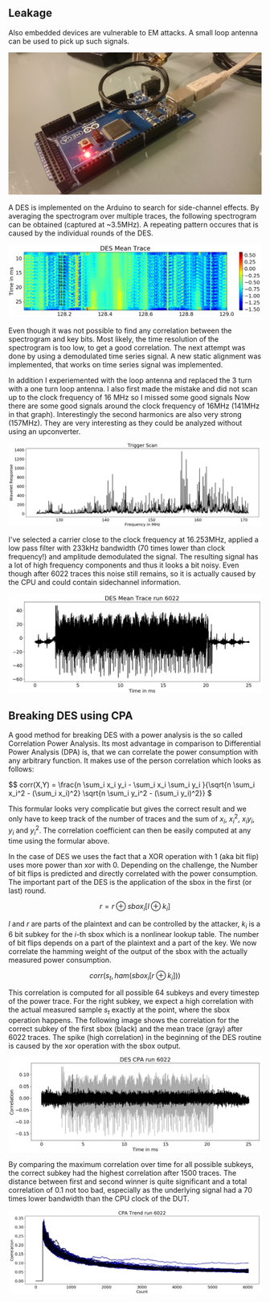 ## Leakage
Also embedded devices are vulnerable to EM attacks.
A small loop antenna can be used to pick up such signals.

![alt tag](images/setup-arduino.jpg)

A DES is implemented on the Arduino to search for side-channel effects.
By averaging the spectrogram over multiple traces, the following spectrogram can be obtained (captured at ~3.5MHz).
A repeating pattern occures that is caused by the individual rounds of the DES.

![alt tag](images/arduino-des-mean.jpg)

Even though it was not possible to find any correlation between the spectrogram and key bits.
Most likely, the time resolution of the spectrogram is too low, to get a good correlation.
The next attempt was done by using a demodulated time series signal.
A new static alignment was implemented, that works on time series signal was implemented.

In addition I experiemented with the loop antenna and replaced the 3 turn with a one turn loop antenna.
I also first made the mistake and did not scan up to the clock frequency of 16 MHz so I missed some good signals
Now there are some good signals around the clock frequency of 16MHz (141MHz in that graph).
Interestingly the second harmonics are also very strong (157MHz).
They are very interesting as they could be analyzed without using an upconverter.

![alt tag](images/arduino-scan-hf.jpg)

I've selected a carrier close to the clock frequency at 16.253MHz, applied a low pass filter with 233kHz bandwidth (70 times lower than clock frequency!) and amplitude demodulated the signal.
The resulting signal has a lot of high frequency components and thus it looks a bit noisy.
Even though after 6022 traces this noise still remains, so it is actually caused by the CPU and could contain sidechannel information.

![alt tag](images/des-mean-osr-666.jpg)

## Breaking DES using CPA
A good method for breaking DES with a power analysis is the so called Correlation Power Analysis.
Its most advantage in comparison to Differential Power Analysis (DPA) is, that we can correlate the power consumption with any arbitrary function.
It makes use of the person correlation which looks as follows:

$$ corr(X,Y) = \frac{n \sum_i x_i y_i - \sum_i x_i \sum_i y_i }{\sqrt{n \sum_i x_i^2 - (\sum_i x_i)^2} \sqrt{n \sum_i y_i^2 - (\sum_i y_i)^2}} $

This formular looks very complicatie but gives the correct result and we only have to keep track of the number of traces and the sum of $x_i$, $x_i^2$, $x_iy_i$, $y_i$ and $y_i^2$.
The correlation coefficient can then be easily computed at any time using the formular above.

In the case of DES we uses the fact that a XOR operation with 1 (aka bit flip) uses more power than xor with 0.
Depending on the challenge, the Number of bit flips is predicted and directly correlated with the power consumption.
The important part of the DES is the application of the sbox in the first (or last) round.

$$ r = r \oplus sbox_i[l \oplus k_i] $$

$l$ and $r$ are parts of the plaintext and can be controlled by the attacker, $k_i$ is a 6 bit subkey for the $i$-th sbox which is a nonlinear lookup table.
The number of bit flips depends on a part of the plaintext and a part of the key.
We now correlate the hamming weight of the output of the sbox with the actually measured power consumption.

$$ corr(s_t, ham(sbox_i[r \oplus k_i])) $$

This correlation is computed for all possible 64 subkeys and every timestep of the power trace.
For the right subkey, we expect a high correlation with the actual measured sample $s_t$ exactly at the point, where the sbox operation happens.
The following image shows the correlation for the correct subkey of the first sbox (black) and the mean trace (gray) after 6022 traces.
The spike (high correlation) in the beginning of the DES routine is caused by the xor operation with the sbox output.

![alt tag](images/des-corr-osr-666.jpg)

By comparing the maximum correlation over time for all possible subkeys, the correct subkey had the highest correlation after 1500 traces.
The distance between first and second winner is quite significant and a total correlation of 0.1 not too bad, especially as the underlying signal had a 70 times lower bandwidth than the CPU clock of the DUT.

![alt tag](images/des-trend-osr-666.jpg)
